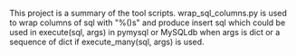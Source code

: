 This project is a summary of the tool scripts.
wrap_sql_columns.py is used to wrap columns of sql with "%()s" and produce
insert sql which could be used in execute(sql, args) in pymysql or MySQLdb
when args is dict or a sequence of dict if execute_many(sql, args) is used.
